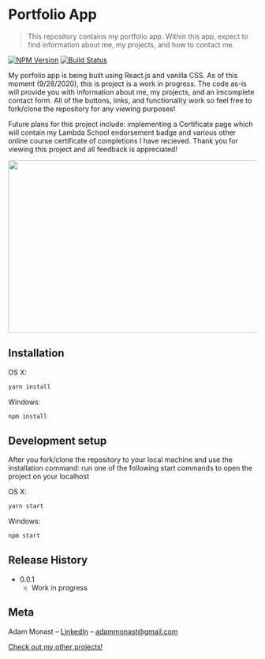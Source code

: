 # Portfolio App

> This repository contains my portfolio app. Within this app, expect to find information about me, my projects, and how to contact me.

[![NPM Version][npm-image]][npm-url]
[![Build Status][travis-image]][travis-url]

My porfolio app is being built using React.js and vanilla CSS. As of this moment (9/28/2020), this is project is a work in progress. The code as-is will provide you with information about me, my projects, and an imcomplete contact form. All of the buttons, links, and functionality work so feel free to fork/clone the repository for any viewing purposes!

Future plans for this project include: implementing a Certificate page which will contain my Lambda School endorsement badge and various other online course certificate of completions I have recieved. Thank you for viewing this project and all feedback is appreciated!

<img align="center" src=https://user-images.githubusercontent.com/57102880/94494945-739cc500-01be-11eb-8507-eb1548958177.png width="600" height="350">

## Installation

OS X:

```sh
yarn install
```

Windows:

```sh
npm install
```

## Development setup

After you fork/clone the repository to your local machine and use the installation command: run one of the following start commands to open the project on your localhost

OS X:

```sh
yarn start
```

Windows:

```sh
npm start
```

## Release History

- 0.0.1
  - Work in progress

## Meta

Adam Monast – [LinkedIn](https://www.linkedin.com/in/adam-monast/) – adammonast@gmail.com

[Check out my other projects!](https://github.com/Adammonast)

<!-- Markdown link & img dfn's -->

[npm-image]: https://img.shields.io/npm/v/datadog-metrics.svg?style=flat-square
[npm-url]: https://npmjs.org/package/datadog-metrics
[travis-image]: https://img.shields.io/travis/dbader/node-datadog-metrics/master.svg?style=flat-square
[travis-url]: https://travis-ci.org/dbader/node-datadog-metrics
